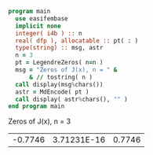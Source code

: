 ```fortran
program main
  use easifembase
  implicit none
  integer( i4b ) :: n
  real( dfp ), allocatable :: pt( : )
  type(string) :: msg, astr
  n = 3
  pt = LegendreZeros( n=n )
  msg = "Zeros of J(x), n = " &
      & // tostring( n )
  call display(msg%chars())
  astr = MdEncode( pt )
  call display( astr%chars(), "" )
end program main
```

Zeros of J(x), n = 3

| | | |
| --- | --- | --- |
| -0.7746 | 3.71231E-16 | 0.7746 |
